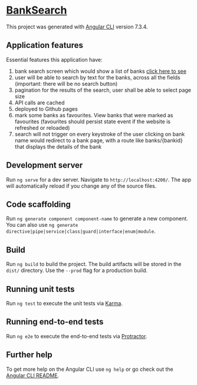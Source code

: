 # [BankSearch](https://shivam2k16.github.io/BankSearch/bank)

This project was generated with [Angular CLI](https://github.com/angular/angular-cli) version 7.3.4.

## Application features

Essential features this application have: 
1. bank search screen which would show a list of banks [click here to see](https://shivam2k16.github.io/BankSearch/bank)
2. user will be able to search by text for the banks, across all the fields (important: there will be no search button)
3. pagination for the results of the search, user shall be able to select page size
4. API calls are cached
5. deployed to Github pages
6. mark some banks as favourites. View banks that were marked as favourites (favourites should persist state event if the website is refreshed or reloaded)
7. search will not trigger on every keystroke of the user 
clicking on bank name would redirect to a bank page, with a route like banks/{bankid} that displays the details of the bank


## Development server

Run `ng serve` for a dev server. Navigate to `http://localhost:4200/`. The app will automatically reload if you change any of the source files.

## Code scaffolding

Run `ng generate component component-name` to generate a new component. You can also use `ng generate directive|pipe|service|class|guard|interface|enum|module`.

## Build

Run `ng build` to build the project. The build artifacts will be stored in the `dist/` directory. Use the `--prod` flag for a production build.

## Running unit tests

Run `ng test` to execute the unit tests via [Karma](https://karma-runner.github.io).

## Running end-to-end tests

Run `ng e2e` to execute the end-to-end tests via [Protractor](http://www.protractortest.org/).

## Further help

To get more help on the Angular CLI use `ng help` or go check out the [Angular CLI README](https://github.com/angular/angular-cli/blob/master/README.md).
